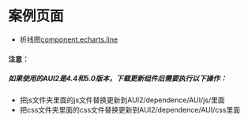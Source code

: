 # 案例页面 
 - 折线图[component.echarts.line](https://pc.awebide.com/#/echartLine/Demo/Echarts/echartLine?title=%E6%8A%98%E7%BA%BF%E5%9B%BE&pageId=echartLine)
 
 
#### 注意：
##### 如果使用的AUI2是4.4和5.0版本，下载更新组件后需要执行以下操作：
- 把js文件夹里面的js文件替换更新到AUI2/dependence/AUI/js/里面
- 把css文件夹里面的css文件替换更新到AUI2/dependence/AUI/css里面